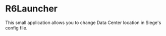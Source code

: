 # R6Launcher
This small application allows you to change Data Center location in Siege's config file.

